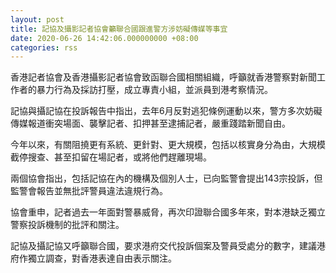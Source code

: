 ```yaml
---
layout: post
title: 記協及攝影記者協會籲聯合國跟進警方涉妨礙傳媒等事宜
date: 2020-06-26 14:42:06.000000000 +08:00
categories: rss
---
```


香港記者協會及香港攝影記者協會致函聯合國相關組織，呼籲就香港警察對新聞工作者的暴力行為及採訪打壓，成立專責小組，並派員到港考察情況。

記協與攝記協在投訴報告中指出，去年6月反對逃犯條例運動以來，警方多次妨礙傳媒報道衝突場面、襲擊記者、扣押甚至逮捕記者，嚴重踐踏新聞自由。

今年以來，有關阻撓更有系統、更針對、更大規模，包括以核實身分為由，大規模截停搜查、甚至扣留在場記者，或將他們趕離現場。

兩個協會指出，包括記協在內的機構及個別人士，已向監警會提出143宗投訴，但監警會報告並無批評警員違法違規行為。

協會重申，記者過去一年面對警暴威脅，再次印證聯合國多年來，對本港缺乏獨立警察投訴機制的批評和關注。

記協及攝記協又呼籲聯合國，要求港府交代投訴個案及警員受處分的數字，建議港府作獨立調查，對香港表達自由表示關注。
